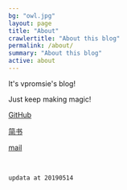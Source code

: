 ```yaml
---
bg: "owl.jpg"
layout: page
title: "About"
crawlertitle: "About this blog"
permalink: /about/
summary: "About this blog"
active: about
---
```


It's vpromsie's blog!

Just keep making magic!

[GitHub](https://github.com/vpromisever/)

[简书](https://www.jianshu.com/u/cf0e68109e57)

[mail](vpromisever@gmail.com)

<br/>

`
updata at 20190514
`
